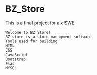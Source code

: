 # BZ_Store
This is a final project for alx SWE.


	Welcome to BZ Store!
	BZ store is a store managment software
	Tools used for building
	HTML
	CSS
	JavaScript
	Bootstrap
	Flas
	MYSQL
